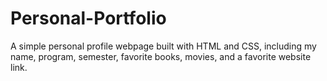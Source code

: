 # Personal-Portfolio
A simple personal profile webpage built with HTML and CSS, including my name, program, semester, favorite books, movies, and a favorite website link.

